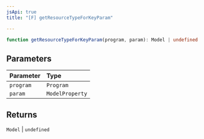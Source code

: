 ```yaml
---
jsApi: true
title: "[F] getResourceTypeForKeyParam"

---
```

```ts
function getResourceTypeForKeyParam(program, param): Model | undefined
```

## Parameters

| Parameter | Type |
| :------ | :------ |
| `program` | `Program` |
| `param` | `ModelProperty` |

## Returns

`Model` \| `undefined`
